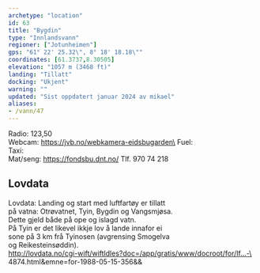 ```yaml
---
archetype: "location"
id: 63
title: "Bygdin"
type: "Innlandsvann"
regioner: ["Jotunheimen"]
gps: "61° 22' 25.32\", 8° 18' 18.18\""
coordinates: [61.3737,8.30505]
elevation: "1057 m (3468 ft)"
landing: "Tillatt"
docking: "Ukjent"
warning: ""
updated: "Sist oppdatert januar 2024 av mikael"
aliases:
- /vann/47
---
```


Radio: 123,50\
Webcam: https://jvb.no/webkamera-eidsbugarden\
Fuel:\
Taxi:\
Mat/seng: https://fondsbu.dnt.no/  Tlf. 970 74 218

## Lovdata

Lovdata: Landing og start med luftfartøy er tillatt\
på vatna: Otrøvatnet, Tyin, Bygdin og Vangsmjøsa.\
Dette gjeld både på ope og islagd vatn.\
På Tyin er det likevel ikkje lov å lande innafor ei\
sone på 3 km frå Tyinosen (avgrensing Smogelva\
og Reikesteinsøddin).\
http://lovdata.no/cgi-wift/wiftldles?doc=/app/gratis/www/docroot/for/lf…-\
4874.html&emne=for-1988-05-15-356&&
